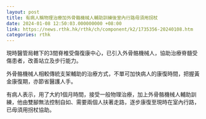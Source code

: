 ```yaml
---
layout: post
title: 有病人稱物理治療加外骨骼機械人輔助訓練後室內行路毋須用拐杖
date: 2024-01-08 12:50:03.000000000 +08:00
link: https://news.rthk.hk/rthk/ch/component/k2/1735356-20240108.htm
categories: rthk
---
```


現時醫管局轄下的3間脊椎受傷復康中心，已引入外骨骼機械人，協助治療脊髓受傷患者，改善站立及步行能力。

外骨骼機械人相較傳統支架輔助的治療方式，不單可加快病人的康復時間，把握黃金康復期，亦節省醫護人手。

有病人表示，用了大約1個月時間，接受一般物理治療，加上外骨骼機械人輔助訓練，他由雙腳無法控制自如、需要兩個人扶著走路，逐步康復至現時在室內行路，已毋須用拐杖協助。

